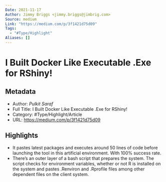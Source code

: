 ```yaml
---
Date: 2021-11-17
Author: Jimmy Briggs <jimmy.briggs@jimbrig.com>
Source: medium
Link: "https://medium.com/p/3f1421d75d09"
Tags:
  - "#Type/Highlight"
Aliases: []
---
```


# I Built Docker Like Executable .Exe for RShiny!

## Metadata

* Author: *Pulkit Saraf*
* Full Title: I Built Docker Like Executable .Exe for RShiny!
* Category: #Type/Highlight/Article
* URL: https://medium.com/p/3f1421d75d09

## Highlights

* It pastes latest packages and executes around 50 lines of code before launching the tool in this artificial environment. With 100% success rate.
* There’s an outer layer of a bash script that prepares the system. The script checks for environment variables, whether or not R is installed on the system and pastes .Renviron and .Rprofile files among other dependent files on the client system.
